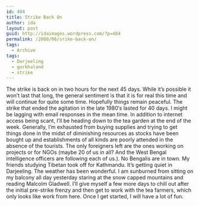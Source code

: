 ```yaml
---
id: 484
title: Strike Back On
author: ida
layout: post
guid: http://idaimages.wordpress.com/?p=484
permalink: /2008/06/srike-back-on/
tags:
  - Archive
tags:
  - Darjeeling
  - gorkhaland
  - strike
---
```

The strike is back on in two hours for the next 45 days. While it&#8217;s possible it won&#8217;t last that long, the general sentiment is that it is for real this time and will continue for quite some time. Hopefully things remain peaceful. The strike that ended the agitation in the late 1980&#8242;s lasted for 40 days. I might be lagging with email responses in the mean time. In addition to internet access being scant, I&#8217;ll be heading down to the tea garden at the end of the week. Generally, I&#8217;m exhausted from buying supplies and trying to get things done in the midst of diminishing resources as stocks have been bought up and establishments of all kinds are poorly attended in the absence of the tourists. The only foreigners left are the ones working on projects or for NGOs (maybe 20 of us in all? And the West Bengal intelligence officers are following each of us.). No Bengalis are in town. My friends studying Tibetan took off for Kathmandu. It&#8217;s getting quiet in Darjeeling. The weather has been wonderful. I am sunburned from sitting on my balcony all day yesterday staring at the snow capped mountains and reading Malcolm Gladwell. I&#8217;ll give myself a few more days to chill out after the initial pre-strike frenzy and then get to work with the tea farmers, which only looks like work from here. Once I get started, I will have a lot of fun.